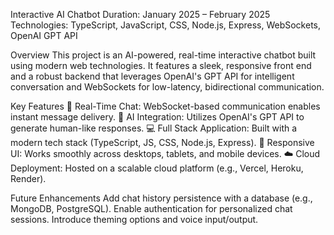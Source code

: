 Interactive AI Chatbot Duration: January 2025 – February 2025 Technologies: TypeScript, JavaScript, CSS, Node.js, Express, WebSockets, OpenAI GPT API

Overview This project is an AI-powered, real-time interactive chatbot built using modern web technologies. It features a sleek, responsive front end and a robust backend that leverages OpenAI's GPT API for intelligent conversation and WebSockets for low-latency, bidirectional communication.

Key Features 💬 Real-Time Chat: WebSocket-based communication enables instant message delivery. 🧠 AI Integration: Utilizes OpenAI's GPT API to generate human-like responses. 💻 Full Stack Application: Built with a modern tech stack (TypeScript, JS, CSS, Node.js, Express). 📱 Responsive UI: Works smoothly across desktops, tablets, and mobile devices. ☁️ Cloud Deployment: Hosted on a scalable cloud platform (e.g., Vercel, Heroku, Render).

Future Enhancements Add chat history persistence with a database (e.g., MongoDB, PostgreSQL). Enable authentication for personalized chat sessions. Introduce theming options and voice input/output.
